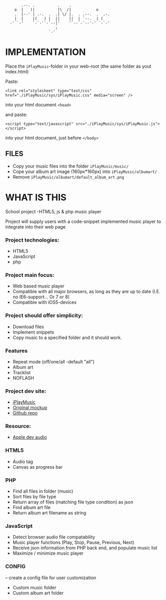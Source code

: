 	       .--. .          .    .
	    o  |   )|          |\  /|           o
	    .  |--' | .-.  .  .| \/ |.  . .--.  .  .-.
	    |  |    |(   ) |  ||    ||  | `--.  | (
	  -' `-'    `-`-'`-`--|'    '`--`-`--'-' `-`-'
	                      ;
	                   `-'

IMPLEMENTATION
==============

Place the `iPlayMusic`-folder in your web-root (the same folder as yout index.html)

Paste:

	<link rel="stylesheet" type="text/css" href="./iPlayMusic/sys/iPlayMusic.css" media="screen" />

into your html document `<head>`

and paste:

	<script type="text/javascript" src="./iPlayMusic/sys/iPlayMusic.js"></script>

into your html document, just before `</body>`

FILES
-----
* Copy your music files into the folder `iPlayMusic/music/`
* Cope your album art image (160px*160px) into `iPlayMusic/albumart/`
* Remove `iPlayMusic/albumart/default_album_art.png`


WHAT IS THIS
============
School project -HTML5, js & php music player

Project will supply users with a code-snippet implemented music player to integrate into their web page


### Project technologies:

* HTML5
* JavaScript
* php


### Project main focus:

* Web based music player
* Compatible with all major browsers, as long as they are up to date (I.E. no IE6-support... Or 7 or 8)
* Compatible with iOS5-devices


### Project should offer simplicity:

* Download files
* Implement snippets
* Copy music to a specified folder and it should work.


### Features

* Repeat mode (off/one/all -default "all")
* Album art
* Tracklist
* NOFLASH


### Project dev site:

* [iPlayMusic](http://iplaymusic.jnao.me)
* [Original mockup](http://iplaymusic.jnao.me/mockup.php)
* [Github repo](github.com/jnaO/iPlayMusic)


### Resource:

* [Apple dev audio](http://goo.gl/2kJoE)


### HTML5

* Audio tag
* Canvas as progress bar


### PHP

* Find all files in folder (music)
* Sort files by file type
* Return array of files (matching file type condition) as json
* Find album art file
* Return album art filename as string


### JavaScript

* Detect browser audio file compatability
* Music player functions (Play, Stop, Pause, Previous, Next)
* Receive json information from PHP back end, and populate music list
* Maximize / minimize music player


### CONFIG
– create a config file for user customization

* Custom music folder
* Custom album art folder
